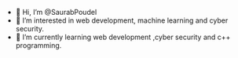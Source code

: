 - 👋 Hi, I’m @SaurabPoudel
- 👀 I’m interested in web development, machine learning and cyber security.
- 🌱 I’m currently learning web development ,cyber security and c++ programming.

<!---
SaurabPoudel/SaurabPoudel is a ✨ special ✨ repository because its `README.md` (this file) appears on your GitHub profile.
You can click the Preview link to take a look at your changes.
--->
